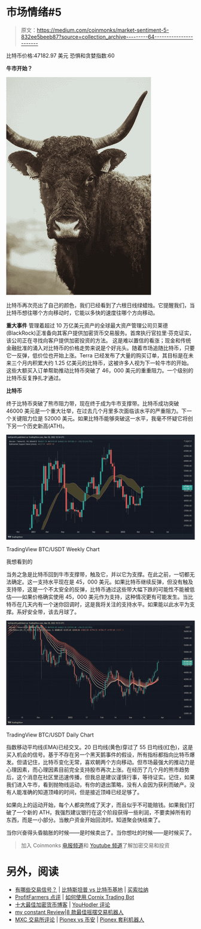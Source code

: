 # 市场情绪#5

> 原文：<https://medium.com/coinmonks/market-sentiment-5-832ee5beeb87?source=collection_archive---------64----------------------->

比特币价格:47182.97 美元
恐惧和贪婪指数:60

**牛市开始？**

![](img/25a9c6af705a99d267a440c40dfa5637.png)

比特币再次亮出了自己的颜色，我们已经看到了六根日线绿蜡烛。它提醒我们，当比特币想往哪个方向移动时，它能以多快的速度往哪个方向移动。

**重大事件** 
管理着超过 10 万亿美元资产的全球最大资产管理公司贝莱德(BlackRock)正准备向其客户提供加密货币交易服务。首席执行官拉里·芬克证实，该公司正在寻找向客户提供加密投资的方法。
这是难以置信的看涨；现金和传统金融批准的涌入对比特币的价格走势来说是个好兆头。随着市场追随比特币，只要它一反弹，低价位也开始上涨。Terra 已经发布了大量的购买订单，其目标是在未来三个月内积累大约 1.25 亿美元的比特币，这被许多人视为下一轮牛市的开始。这些大额买入订单帮助推动比特币突破了 46，000 美元的重重阻力。一个级别的比特币反复挣扎才通过。

**比特币**

终于比特币突破了熊市阻力带，现在终于成为牛市支撑带。比特币成功突破 46000 美元是一个重大壮举，在过去几个月里多次面临该水平的严重阻力。下一个关键阻力位是 52000 美元。如果比特币能够突破这一水平，我毫不怀疑它将创下另一个历史新高(ATH)。

![](img/527eb65398de0346859050a2114f215f.png)

TradingView BTC/USDT Weekly Chart

我想看到的

当务之急是比特币回到牛市支撑带，触及它，并以它为支撑。在此之前，一切都无法确定。这一支持水平现在是 45，000 美元。如果比特币继续反弹，但没有触及支持带，这是一个不太安全的反弹，比特币通过这些带大幅下跌的可能性不能被低估——如果价格确实使用 45，000 美元作为支持，这种情况更有可能发生。当比特币在几天内有一个迷你回调时，这是我将关注的支持水平。如果能以此水平为支撑。系好安全带，该去月球了。

![](img/120a5903a0604dcf63dff11dabc92fbc.png)

TradingView BTC/USDT Daily Chart

指数移动平均线(EMA)已经交叉。20 日均线(黄色)穿过了 55 日均线(红色)，这是买入机会的信号。基于不存在另一个黑天鹅事件的假设，所有指标都指向比特币爆发。但请记住，比特币变化无常，喜欢朝两个方向移动。但市场最强大的推动力是心理因素，而心理因素目前完全支持股市再次上涨。在经历了几个月的熊市趋势后，这个消息在社区里迅速传播，但我总是建议谨慎行事，等待证实。记住，如果我们进入牛市，看到抛物线运动，有你的退出策略，没有人会因为获利而破产。没有人能准确的知道顶峰的时间，但是接近顶峰已经足够了。

如果向上的运动开始，每个人都突然成了天才，而且似乎不可能赔钱。如果我们打破了一个新的 ATH，我强烈建议银行在这个阶段获得一些利润，不要卖掉所有的东西，而是一小部分。当散户资金开始回流时。知道聚会快结束了。

当你兴奋得头昏脑胀的时候——是时候卖出了。当你想吐的时候——是时候买了。

> 加入 Coinmonks [电报频道](https://t.me/coincodecap)和 [Youtube 频道](https://www.youtube.com/c/coinmonks/videos)了解加密交易和投资

# 另外，阅读

*   [有哪些交易信号？](https://coincodecap.com/trading-signal) | [比特斯坦普 vs 比特币基地](https://coincodecap.com/bitstamp-coinbase) | [买索拉纳](https://coincodecap.com/buy-solana)
*   [ProfitFarmers 点评](https://coincodecap.com/profitfarmers-review) | [如何使用 Cornix Trading Bot](https://coincodecap.com/cornix-trading-bot)
*   [十大最佳加密货币博客](https://coincodecap.com/best-cryptocurrency-blogs) | [YouHodler 评论](https://coincodecap.com/youhodler-review)
*   [my constant Review](https://coincodecap.com/myconstant-review)|[8 款最佳摇摆交易机器人](https://coincodecap.com/best-swing-trading-bots)
*   [MXC 交易所评论](/coinmonks/mxc-exchange-review-3af0ec1cba8c) | [Pionex vs 币安](https://coincodecap.com/pionex-vs-binance) | [Pionex 套利机器人](https://coincodecap.com/pionex-arbitrage-bot)